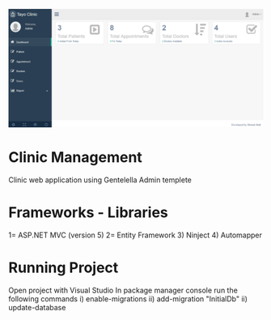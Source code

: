 
![Dashboard](https://github.com/AhmedMah/ClinicManagement/blob/master/ClinicManagement/Content/images/d1.PNG)

# Clinic Management

Clinic web application using Gentelella Admin templete

# Frameworks - Libraries

1= ASP.NET MVC (version 5)
2= Entity Framework
3) Ninject
4) Automapper

# Running Project

Open project with Visual Studio
In package manager console run the following commands
    i) enable-migrations
    ii) add-migration "InitialDb"
    ii) update-database

